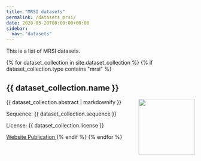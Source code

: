 ```yaml
---
title: "MRSI datasets"
permalink: /datasets_mrsi/
date: 2020-05-20T00:00:00+00:00
sidebar:
  nav: "datasets"
---
```


This is a list of MRSI datasets.

{% for dataset_collection in site.dataset_collection %}
  {% if dataset_collection.type contains "mrsi" %}
  <h2>
      {{ dataset_collection.name }}
  </h2>
  <img src= "{{ site.url }}{{ site.baseurl }}{{ dataset_collection.image }}" alt="" align="right" width="150"/>
  <p>{{ dataset_collection.abstract | markdownify }}</p>
  <p>Sequence: {{ dataset_collection.sequence }}</p>
  <p>License: {{ dataset_collection.license }}</p>
  <a href="{{ dataset_collection.weblink }}">
  Website
  </a>   
  <a href="{{ dataset_collection.paper }}">
  Publication
  </a>
  {% endif %}
{% endfor %}
